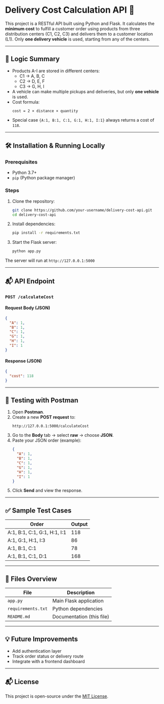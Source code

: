 # Delivery Cost Calculation API 🚚

This project is a RESTful API built using Python and Flask. It calculates the **minimum cost** to fulfill a customer order using products from three distribution centers (C1, C2, C3) and delivers them to a customer location (L1). Only **one delivery vehicle** is used, starting from any of the centers.

---

## 🧠 Logic Summary

- Products A-I are stored in different centers:
  - C1 → A, B, C
  - C2 → D, E, F
  - C3 → G, H, I
- A vehicle can make multiple pickups and deliveries, but only **one vehicle** is used.
- Cost formula:
  ```
  cost = 2 × distance × quantity
  ```
- Special case `{A:1, B:1, C:1, G:1, H:1, I:1}` always returns a cost of `118`.

---

## 🛠 Installation & Running Locally

### Prerequisites

- Python 3.7+
- `pip` (Python package manager)

### Steps

1. Clone the repository:
   ```bash
   git clone https://github.com/your-username/delivery-cost-api.git
   cd delivery-cost-api
   ```

2. Install dependencies:
   ```bash
   pip install -r requirements.txt
   ```

3. Start the Flask server:
   ```bash
   python app.py
   ```

The server will run at `http://127.0.0.1:5000`

---

## 📬 API Endpoint

### `POST /calculateCost`

#### Request Body (JSON)
```json
{
  "A": 1,
  "B": 1,
  "C": 1,
  "G": 1,
  "H": 1,
  "I": 1
}
```

#### Response (JSON)
```json
{
  "cost": 118
}
```

---

## 🧪 Testing with Postman

1. Open **Postman**.
2. Create a new **POST request** to:
   ```
   http://127.0.0.1:5000/calculateCost
   ```
3. Go to the **Body** tab → select **raw** → choose **JSON**.
4. Paste your JSON order (example):
   ```json
   {
     "A": 1,
     "B": 1,
     "C": 1,
     "G": 1,
     "H": 1,
     "I": 1
   }
   ```
5. Click **Send** and view the response.

---

## ✅ Sample Test Cases

| Order                                  | Output |
|----------------------------------------|--------|
| A:1, B:1, C:1, G:1, H:1, I:1            | 118    |
| A:1, G:1, H:1, I:3                      | 86     |
| A:1, B:1, C:1                           | 78     |
| A:1, B:1, C:1, D:1                      | 168    |

---

## 📂 Files Overview

| File           | Description                           |
|----------------|---------------------------------------|
| `app.py`       | Main Flask application                |
| `requirements.txt` | Python dependencies                 |
| `README.md`    | Documentation (this file)             |

---

## 💡 Future Improvements

- Add authentication layer
- Track order status or delivery route
- Integrate with a frontend dashboard

---

## 📬 License

This project is open-source under the [MIT License](LICENSE).
